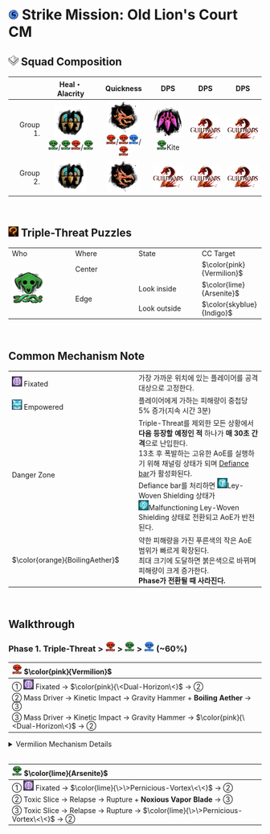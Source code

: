 # <img src="../_image/strike mission/20px-Strike_Mission_(map_icon).png" width="20" height="20" title="Strike Mission" alt=""></img> Strike Mission: Old Lion's Court CM

## <img src="../_image/squad/Commander_tag_(white).png" width="20" height="20" title="Squad Tag" alt=""></img> Squad Composition
|           | Heal・Alacrity | Quickness | DPS | DPS | DPS |
|----------:|:--------------:|:---------:|:---:|:---:|:---:|
|  Group 1. |<img src="../_image/profession/Mechanist_icon_(highres).png" width="64" height="64" title="Heal Alacrity Mechanist" alt=""></img><br><img src="../_image/strike mission/old lion's court/Arsenite.png" width="20" height="20" title="Arsenite" alt=""></img>/<img src="../_image/strike mission/old lion's court/Arsenite.png" width="20" height="20" title="Arsenite" alt=""></img><img src="../_image/strike mission/old lion's court/Vermilion.png" width="20" height="20" title="Vermilion" alt=""></img>/<img src="../_image/strike mission/old lion's court/Arsenite.png" width="20" height="20" title="Arsenite" alt=""></img>|<img src="../_image/profession/Herald_icon_(highres).png" width="64" height="64" title="Quickness Herald" alt=""></img><br><img src="../_image/strike mission/old lion's court/Vermilion.png" width="20" height="20" title="Vermilion" alt=""></img>/<img src="../_image/strike mission/old lion's court/Vermilion.png" width="20" height="20" title="Vermilion" alt=""></img><img src="../_image/strike mission/old lion's court/Indigo.png" width="20" height="20" title="Indigo" alt=""></img>/<img src="../_image/strike mission/old lion's court/Vermilion.png" width="20" height="20" title="Vermilion" alt=""></img>|<img src="../_image/profession/Virtuoso_icon_(highres).png" width="64" height="64" title="Virtuoso" alt=""></img><br><img src="../_image/strike mission/old lion's court/Arsenite.png" width="20" height="20" title="Arsenite" alt=""></img>Kite|<img src="../_image/general/GW2Logo_new.png" width="64" height="45" title="DPS" alt=""></img>|<img src="../_image/general/GW2Logo_new.png" width="64" height="45" title="DPS" alt=""></img>|
|  Group 2. |<img src="../_image/profession/Mechanist_icon_(highres).png" width="64" height="64" title="Heal Alacrity Mechanist" alt=""></img>|<img src="../_image/profession/Herald_icon_(highres).png" width="64" height="64" title="Quickness Herald" alt=""></img>|<img src="../_image/general/GW2Logo_new.png" width="64" height="45" title="DPS" alt=""></img>|<img src="../_image/general/GW2Logo_new.png" width="64" height="45" title="DPS" alt=""></img>|<img src="../_image/general/GW2Logo_new.png" width="64" height="45" title="DPS" alt=""></img>|

<br>

## <img src="../_image/general/Incredible_Reward.png" width="20" height="20" title="Triple-Threat Puzzles" alt=""></img> Triple-Threat Puzzles
<table style="width: 100%;">
	<tbody>
		<tr>
			<td style="width: 25.0000%;">Who
				<br>
			</td>
			<td style="width: 25.0000%;">Where
				<br>
			</td>
			<td style="width: 25.0000%;">State
				<br>
			</td>
			<td style="width: 25.0000%;">CC Target
				<br>
			</td>
		</tr>
		<tr>
			<td style="width: 25.0000%;" rowspan="3"><img src="../_image/strike mission/old lion's court/Arsenite.png" width="64" height="64" title="Arsenite" alt=""></img></td>
			<td style="width: 25.0000%;">Center
				<br>
			</td>
			<td style="width: 25.0000%;">
				<br>
			</td>
			<td style="width: 25.0000%;">$\color{pink}{Vermilion}$
		</tr>
		<tr>
			<td style="width: 25.0000%;" rowspan="2">Edge
				<br>
			</td>
			<td style="width: 25.0000%;">Look inside
				<br>
			</td>
			<td style="width: 25.0000%;">$\color{lime}{Arsenite}$
		</tr>
		<tr>
			<td style="width: 25.0000%;">Look outside
				<br>
			</td>
			<td style="width: 25.0000%;">$\color{skyblue}{Indigo}$
		</tr>
	</tbody>
</table>

<br>

## Common Mechanism Note
<table style="width: 100%;">
	<tbody>
		<tr>
			<td style="width: 50.0000%;"><img src="../_image/strike mission/old lion's court/Fixated.png" width="20" height="20" title="Fixated" alt=""></img> Fixated
			</td>
			<td style="width: 50.0000%;">가장 가까운 위치에 있는 플레이어를 공격 대상으로 고정한다.
				<br>
			</td>
		</tr>
		<tr>
			<td style="width: 50.0000%;"><img src="../_image/strike mission/old lion's court/Empowered.png" width="20" height="20" title="Empowered" alt=""></img> Empowered
			</td>
			<td style="width: 50.0000%;">플레이어에게 가하는 피해량이 중첩당 5% 증가(지속 시간 3분)
				<br>
			</td>
		</tr>
		<tr>
			<td style="width: 50.0000%;">Danger Zone
			</td>
			<td style="width: 50.0000%;">Triple-Threat를 제외한 모든 상황에서 <strong>다음 등장할 예정인 적</strong> 하나가&nbsp;<strong>매 30초 간격</strong>으로 난입한다.
				<br>13초 후 폭발하는 고유한 AoE를 실행하기 위해 채널링 상태가 되며&nbsp;<a href="https://wiki.guildwars2.com/wiki/Defiance_bar" target="_blank" rel="noopener noreferrer">Defiance bar</a>가 활성화된다.
				<br>Defiance bar를 처리하면 <img src="../_image/strike mission/old lion's court/Ley-Woven Shielding.png" width="20" height="20" title="Ley-Woven Shielding" alt=""></img>Ley-Woven Shielding 상태가 
				<br><img src="../_image/strike mission/old lion's court/Malfunctioning Ley-Woven Shielding.png" width="20" height="20" title="Malfunctioning Ley-Woven Shielding" alt=""></img>Malfunctioning Ley-Woven Shielding 상태로 전환되고 AoE가 반전된다.
				<br>
			</td>
		</tr>
		<tr>
			<td style="width: 50.0000%;">$\color{orange}{BoilingAether}$
			</td>
			<td style="width: 50.0000%;">약한 피해량을 가진 푸른색의 작은 AoE 범위가 빠르게 확장된다.
				<br>최대 크기에 도달하면 붉은색으로 바뀌며 피해량이 크게 증가한다.
				<br><strong>Phase가 전환될 때 사라진다.</strong>
				<br>
			</td>
		</tr>
	</tbody>
</table>

<br>

## Walkthrough

### Phase 1. Triple-Threat \> <img src="../_image/strike mission/old lion's court/Vermilion.png" width="20" height="20" title="Vermilion" alt=""></img> \> <img src="../_image/strike mission/old lion's court/Arsenite.png" width="20" height="20" title="Arsenite" alt=""></img> \> <img src="../_image/strike mission/old lion's court/Indigo.png" width="20" height="20" title="Indigo" alt=""></img> (~60%)

|<img src="../_image/strike mission/old lion's court/Vermilion.png" width="20" height="20" title="Vermilion" alt=""></img> $\color{pink}{Vermilion}$|
|:-|
|① <img src="../_image/strike mission/old lion's court/Fixated.png" width="20" height="20" title="Fixated" alt=""></img> Fixated → $\color{pink}{\<Dual-Horizon\<}$ → ②|
|② Mass Driver → Kinetic Impact → Gravity Hammer + **Boiling Aether** → ③|
|③ Mass Driver → Kinetic Impact → Gravity Hammer → $\color{pink}{\<Dual-Horizon\<}$ → ②|
<details>
<summary>Vermilion Mechanism Details</summary>
<table style="width: 100%;">
	<tbody>
		<tr>
			<td style="width: 50.0000%;">$\color{pink}{Dual-Horizon}$
				<br>
			</td>
			<td style="width: 50.0000%;">최초 실행 때, 나타나는 흰색 원형 영역을 기준으로 모든 플레이어의 위치 상태를 검사한다.
				<br>원 내부에 위치했던 플레이어는 <img src="../_image/strike mission/old lion's court/Tidal_Torment.png" width="20" height="20" title="Tidal Torment" alt=""></img>Tidal Torment 상태를 얻는다.
				<br>원 외부에 위치했던 플레이어는 <img src="../_image/strike mission/old lion's court/Ergo_Shear.png" width="20" height="20" title="Ergo Shear" alt=""></img>Ergo Shear 상태를 얻는다.
				<br>이후 <strong>Dual Horizon</strong> 실행 때 플레이어는 흰색 영역에 위치해야한다.
				<br>실패한 플레이어의 수만큼 Gravitational Wave를 실행한다.
				<br><img src="../_image/strike mission/old lion's court/Arsenite.png" width="20" height="20" title="Arsenite" alt=""></img><img src="../_image/strike mission/old lion's court/Fixated.png" width="20" height="20" title="Fixated" alt=""></img> 및 <img src="../_image/strike mission/old lion's court/Indigo.png" width="20" height="20" title="Indigo" alt=""></img><img src="../_image/strike mission/old lion's court/Fixated.png" width="20" height="20" title="Fixated" alt=""></img> 플레이어는 <img src="../_image/strike mission/old lion's court/Tidal_Torment.png" width="20" height="20" title="Tidal Torment" alt=""><img src="../_image/strike mission/old lion's court/Ergo_Shear.png" width="20" height="20" title="Ergo Shear" alt=""></img> 상태를 적용하지 않는다.
				<br>
			</td>
		</tr>
		<tr>
			<td style="width: 50.0000%;">Gravitational Wave
				<br>
			</td>
			<td style="width: 50.0000%;">모든 플레이어에게 큰 피해를 입힌다.
				<br><img src="../_image/strike mission/old lion's court/Empowered.png" width="20" height="20" title="Empowered" alt=""></img>Empowered 효과를 적용한다.
				<br>
			</td>
		</tr>
		<tr>
			<td style="width: 50.0000%;">Mass Driver &rarr;
				<br>Kinetic Impact &rarr;
				<br>Gravity Hammer
				<br>
			</td>
			<td style="width: 50.0000%;">기본 공격 체인.
				<br>
			</td>
		</tr>
	</tbody>
</table>
</details>

<br>

|<img src="../_image/strike mission/old lion's court/Arsenite.png" width="20" height="20" title="Arsenite" alt=""></img> $\color{lime}{Arsenite}$|
|:-|
|① <img src="../_image/strike mission/old lion's court/Fixated.png" width="20" height="20" title="Fixated" alt=""></img> Fixated → $\color{lime}{\>\>Pernicious-Vortex\<\<}$ → ②|
|② Toxic Slice → Relapse → Rupture + **Noxious Vapor Blade** → ③|
|③ Toxic Slice → Relapse → Rupture → $\color{lime}{\>\>Pernicious-Vortex\<\<}$ → ②|

